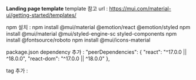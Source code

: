 **Landing page template**
template 참고 url : https://mui.com/material-ui/getting-started/templates/

npm 설치 : 
npm install @mui/material @emotion/react @emotion/styled
npm install @mui/material @mui/styled-engine-sc styled-components
npm install @fontsource/roboto
npm install @mui/icons-material

package.json
dependency 추가 : 
"peerDependencies": {
  "react": "^17.0.0 || ^18.0.0",
  "react-dom": "^17.0.0 || ^18.0.0"
},

<head /> tag 추가 :
<link rel="preconnect" href="https://fonts.googleapis.com" />
<link rel="preconnect" href="https://fonts.gstatic.com" crossorigin />
<link
  rel="stylesheet"
  href="https://fonts.googleapis.com/css2?family=Roboto:wght@300;400;500;700&display=swap"
/>
<link
  rel="stylesheet"
  href="https://fonts.googleapis.com/icon?family=Material+Icons"
/>

